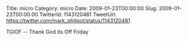 Title: micro
Category: micro
Date: 2009-01-23T00:00:00
Slug: 2009-01-23T00:00:00
TwitterId: 1143120481
TweetUrl: https://twitter.com/mark_philpot/status/1143120481

TGIOF -- Thank God Its Off Friday